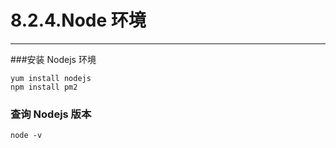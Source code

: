 # 8.2.4.Node 环境

---

###安装 Nodejs 环境

```
yum install nodejs
npm install pm2
```

### 查询 Nodejs 版本

```
node -v
```
